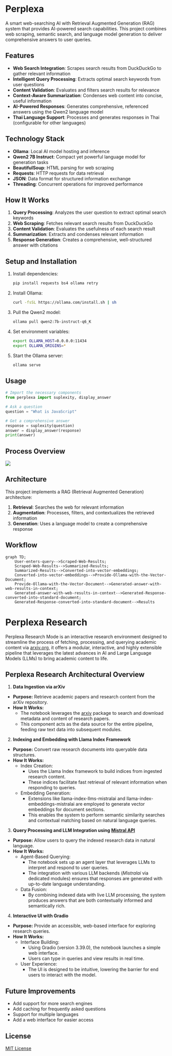 # Perplexa

A smart web-searching AI with Retrieval Augmented Generation (RAG) system that provides AI-powered search capabilities. This project combines web scraping, semantic search, and language model generation to deliver comprehensive answers to user queries.

## Features

- **Web Search Integration**: Scrapes search results from DuckDuckGo to gather relevant information
- **Intelligent Query Processing**: Extracts optimal search keywords from user questions
- **Content Validation**: Evaluates and filters search results for relevance
- **Context-Aware Summarization**: Condenses web content into concise, useful information
- **AI-Powered Responses**: Generates comprehensive, referenced answers using the Qwen2 language model
- **Thai Language Support**: Processes and generates responses in Thai (configurable for other languages)

## Technology Stack

- **Ollama**: Local AI model hosting and inference
- **Qwen2 7B Instruct**: Compact yet powerful language model for generation tasks
- **BeautifulSoup**: HTML parsing for web scraping
- **Requests**: HTTP requests for data retrieval
- **JSON**: Data format for structured information exchange
- **Threading**: Concurrent operations for improved performance

## How It Works

1. **Query Processing**: Analyzes the user question to extract optimal search keywords
2. **Web Scraping**: Fetches relevant search results from DuckDuckGo
3. **Content Validation**: Evaluates the usefulness of each search result
4. **Summarization**: Extracts and condenses relevant information
5. **Response Generation**: Creates a comprehensive, well-structured answer with citations

## Setup and Installation

1. Install dependencies:
   ```bash
   pip install requests bs4 ollama retry
   ```

2. Install Ollama:
   ```bash
   curl -fsSL https://ollama.com/install.sh | sh
   ```

3. Pull the Qwen2 model:
   ```bash
   ollama pull qwen2:7b-instruct-q6_K
   ```

4. Set environment variables:
   ```bash
   export OLLAMA_HOST=0.0.0.0:11434
   export OLLAMA_ORIGINS=*
   ```

5. Start the Ollama server:
   ```bash
   ollama serve
   ```

## Usage

```python
# Import the necessary components
from perplexa import suplexity, display_answer

# Ask a question
question = "What is JavaScript"

# Get a comprehensive answer
response = suplexity(question)
answer = display_answer(response)
print(answer)
```
## Process Overview
<img src="https://github.com/sayan112207/Perplexa/blob/main/perplexa-process.jpg?raw=true"/>

## Architecture

This project implements a RAG (Retrieval Augmented Generation) architecture:

1. **Retrieval**: Searches the web for relevant information
2. **Augmentation**: Processes, filters, and contextualizes the retrieved information
3. **Generation**: Uses a language model to create a comprehensive response

## Workflow
```mermaid
graph TD;
    User-enters-query-->Scraped-Web-Results;
    Scraped-Web-Results-->Summarized-Results;
    Summarized-Results-->Converted-into-vector-embeddings;
    Converted-into-vector-embeddings-->Provide-Ollama-with-the-Vector-Document;
    Provide-Ollama-with-the-Vector-Document-->Generated-answer-with-web-results-in-context;
    Generated-answer-with-web-results-in-context-->Generated-Response-converted-into-standard-document;
    Generated-Response-converted-into-standard-document-->Results
```

# Perplexa Research

Perplexa Research Mode is an interactive research environment designed to streamline the process of fetching, processing, and querying academic content via [arxiv.org](http://arxiv.org/), it offers a modular, interactive, and highly extensible pipeline that leverages the latest advances in AI and Large Language Models (LLMs) to bring academic content to life.

## Perplexa Research Architectural Overview
1. **Data Ingestion via arXiv**
- **Purpose:** Retrieve academic papers and research content from the arXiv repository.
- **How It Works:**
  - The notebook leverages the [arxiv](https://pypi.org/project/arxiv/) package to search and download metadata and content of research papers.
  - This component acts as the data source for the entire pipeline, feeding raw text data into subsequent modules.

2. **Indexing and Embedding with Llama Index Framework**
- **Purpose:** Convert raw research documents into queryable data structures.
- **How It Works:**
  - Index Creation:
    - Uses the Llama Index framework to build indices from ingested research content.
    - These indices facilitate fast retrieval of relevant information when responding to queries.
  - Embedding Generation:
    - Extensions like llama-index-llms-mistralai and llama-index-embeddings-mistralai are employed to generate vector embeddings for document sections.
    - This enables the system to perform semantic similarity searches and contextual matching based on natural language queries.

3. **Query Processing and LLM Integration using [Mistral API](https://docs.mistral.ai/api/)**
- **Purpose:** Allow users to query the indexed research data in natural language.
- **How It Works:**
  - Agent-Based Querying:
    - The notebook sets up an agent layer that leverages LLMs to interpret and respond to user queries.
    - The integration with various LLM backends (*Mistralai* via dedicated modules) ensures that responses are generated with up-to-date language understanding.
  - Data Fusion:
    - By combining indexed data with live LLM processing, the system produces answers that are both contextually informed and semantically rich.

4. **Interactive UI with Gradio**
- **Purpose:** Provide an accessible, web-based interface for exploring research queries.
- **How It Works:**
  - Interface Building:
    - Using Gradio (version 3.39.0), the notebook launches a simple web interface.
    - Users can type in queries and view results in real time.
  - User Experience:
    - The UI is designed to be intuitive, lowering the barrier for end users to interact with the model.


## Future Improvements

- Add support for more search engines
- Add caching for frequently asked questions
- Support for multiple languages
- Add a web interface for easier access

## License

[MIT License](LICENSE)
